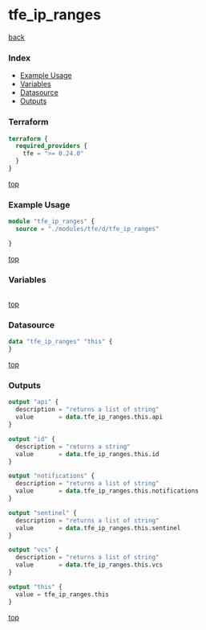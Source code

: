 # tfe_ip_ranges

[back](../tfe.md)

### Index

- [Example Usage](#example-usage)
- [Variables](#variables)
- [Datasource](#datasource)
- [Outputs](#outputs)

### Terraform

```terraform
terraform {
  required_providers {
    tfe = ">= 0.24.0"
  }
}
```

[top](#index)

### Example Usage

```terraform
module "tfe_ip_ranges" {
  source = "./modules/tfe/d/tfe_ip_ranges"

}
```

[top](#index)

### Variables

```terraform
```

[top](#index)

### Datasource

```terraform
data "tfe_ip_ranges" "this" {
}
```

[top](#index)

### Outputs

```terraform
output "api" {
  description = "returns a list of string"
  value       = data.tfe_ip_ranges.this.api
}

output "id" {
  description = "returns a string"
  value       = data.tfe_ip_ranges.this.id
}

output "notifications" {
  description = "returns a list of string"
  value       = data.tfe_ip_ranges.this.notifications
}

output "sentinel" {
  description = "returns a list of string"
  value       = data.tfe_ip_ranges.this.sentinel
}

output "vcs" {
  description = "returns a list of string"
  value       = data.tfe_ip_ranges.this.vcs
}

output "this" {
  value = tfe_ip_ranges.this
}
```

[top](#index)